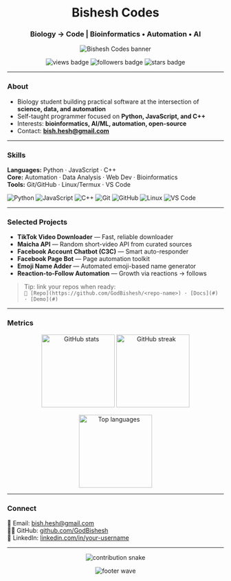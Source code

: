 <!-- HEADER -->
<h1 align="center">Bishesh Codes</h1>
<h3 align="center">Biology → Code | Bioinformatics • Automation • AI</h3>

<p align="center">
  <img src="https://capsule-render.vercel.app/api?type=waving&color=0:6A11CB,100:2575FC&height=180&section=header&text=Bishesh%20Codes&fontSize=42&fontColor=FFFFFF&animation=fadeIn" alt="Bishesh Codes banner" />
</p>

<p align="center">
  <img src="https://komarev.com/ghpvc/?username=GodBishesh&label=Profile%20Views&color=6A11CB&style=flat" alt="views badge" />
  <img src="https://img.shields.io/github/followers/GodBishesh?label=Followers&style=social" alt="followers badge" />
  <img src="https://img.shields.io/github/stars/GodBishesh?affiliations=OWNER&label=Repo%20Stars&style=social" alt="stars badge" />
</p>

---

### About
- Biology student building practical software at the intersection of **science, data, and automation**  
- Self-taught programmer focused on **Python, JavaScript, and C++**  
- Interests: **bioinformatics, AI/ML, automation, open-source**  
- Contact: **bish.hesh@gmail.com**

---

### Skills
**Languages:** Python · JavaScript · C++  
**Core:** Automation · Data Analysis · Web Dev · Bioinformatics  
**Tools:** Git/GitHub · Linux/Termux · VS Code

<p align="left">
  <img src="https://img.shields.io/badge/Python-3776AB?logo=python&logoColor=white" alt="Python" />
  <img src="https://img.shields.io/badge/JavaScript-F7DF1E?logo=javascript&logoColor=000" alt="JavaScript" />
  <img src="https://img.shields.io/badge/C++-00599C?logo=cplusplus&logoColor=white" alt="C++" />
  <img src="https://img.shields.io/badge/Git-F05032?logo=git&logoColor=white" alt="Git" />
  <img src="https://img.shields.io/badge/GitHub-181717?logo=github&logoColor=white" alt="GitHub" />
  <img src="https://img.shields.io/badge/Linux-FCC624?logo=linux&logoColor=000" alt="Linux" />
  <img src="https://img.shields.io/badge/VS%20Code-0078D4?logo=visualstudiocode&logoColor=white" alt="VS Code" />
</p>

---

### Selected Projects
- **TikTok Video Downloader** — Fast, reliable downloader  
- **Maicha API** — Random short-video API from curated sources  
- **Facebook Account Chatbot (C3C)** — Smart auto-responder  
- **Facebook Page Bot** — Page automation toolkit  
- **Emoji Name Adder** — Automated emoji-based name generator  
- **Reaction-to-Follow Automation** — Growth via reactions → follows

> Tip: link your repos when ready:  
> `🔗 [Repo](https://github.com/GodBishesh/<repo-name>) · [Docs](#) · [Demo](#)`

---

### Metrics
<p align="center">
  <img height="170" src="https://github-readme-stats.vercel.app/api?username=GodBishesh&show_icons=true&theme=tokyonight&hide_title=false" alt="GitHub stats" />
  <img height="170" src="https://github-readme-streak-stats.herokuapp.com/?user=GodBishesh&theme=tokyonight" alt="GitHub streak" />
</p>

<p align="center">
  <img height="170" src="https://github-readme-stats.vercel.app/api/top-langs/?username=GodBishesh&layout=compact&theme=tokyonight" alt="Top languages" />
</p>

---

### Connect
<p>
  📧 Email: <a href="mailto:bish.hesh@gmail.com">bish.hesh@gmail.com</a><br>
  🧑‍💻 GitHub: <a href="https://github.com/GodBishesh">github.com/GodBishesh</a><br>
  🔗 LinkedIn: <a href="https://www.linkedin.com/in/your-username/">linkedin.com/in/your-username</a>
</p>

---

<p align="center">
  <img src="https://github.com/GodBishesh/GodBishesh/blob/output/github-contribution-grid-snake.svg" alt="contribution snake" />
</p>

<p align="center">
  <img src="https://capsule-render.vercel.app/api?type=waving&color=0:6A11CB,100:2575FC&height=120&section=footer&fontColor=fff" alt="footer wave" />
</p>
